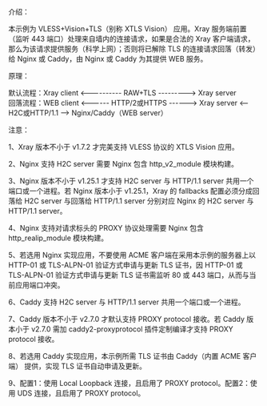 介绍：

本示例为 VLESS+Vision+TLS（别称 XTLS Vision） 应用。Xray 服务端前置（监听 443 端口）处理来自墙内的连接请求，如果是合法的 Xray 客户端请求，那么为该请求提供服务（科学上网）；否则将已解除 TLS 的连接请求回落（转发）给 Nginx 或 Caddy，由 Nginx 或 Caddy 为其提供 WEB 服务。

原理：

默认流程：Xray client <---------- RAW+TLS ---------> Xray server  
回落流程：WEB client <------ HTTP/2或HTTPS ------> Xray server <-- H2C或HTTP/1.1 --> Nginx/Caddy（WEB server）

注意：

1、Xray 版本不小于 v1.7.2 才完美支持 VLESS 协议的 XTLS Vision 应用。

2、Nginx 支持 H2C server 需要 Nginx 包含 http_v2_module 模块构建。

3、Nginx 版本不小于 v1.25.1 才支持 H2C server 与 HTTP/1.1 server 共用一个端口或一个进程。若 Nginx 版本小于 v1.25.1，Xray 的 fallbacks 配置必须分成回落给 H2C server 与回落给 HTTP/1.1 server 分别对应 Nginx 的 H2C server 与 HTTP/1.1 server。

4、Nginx 支持对请求标头的 PROXY 协议处理需要 Nginx 包含 http_realip_module 模块构建。

5、若选用 Nginx 实现应用，不要使用 ACME 客户端在采用本示例的服务器上以 HTTP-01 或 TLS-ALPN-01 验证方式申请与更新 TLS 证书，因 HTTP-01 或 TLS-ALPN-01 验证方式申请与更新 TLS 证书需监听 80 或 443 端口，从而与当前应用端口冲突。

6、Caddy 支持 H2C server 与 HTTP/1.1 server 共用一个端口或一个进程。

7、Caddy 版本不小于 v2.7.0 才默认支持 PROXY protocol 接收。若 Caddy 版本小于 v2.7.0 需加 caddy2-proxyprotocol 插件定制编译才支持 PROXY protocol 接收。

8、若选用 Caddy 实现应用，本示例所需 TLS 证书由 Caddy（内置 ACME 客户端） 提供，实现 TLS 证书自动申请及更新。

9、配置1：使用 Local Loopback 连接，且启用了 PROXY protocol。配置2：使用 UDS 连接，且启用了 PROXY protocol。
